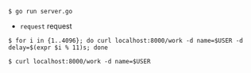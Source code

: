 ```
$ go run server.go
```

- `request` request

```
$ for i in {1..4096}; do curl localhost:8000/work -d name=$USER -d delay=$(expr $i % 11)s; done
```

```
$ curl localhost:8000/work -d name=$USER
```
